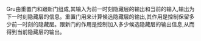 Gru由重置门和跟新门组成,其输入为前一时刻隐藏层的输出和当前的输入,输出为下一时刻隐藏层的信息。重置门用来计算候选隐藏层的输出,其作用是控制保留多少前一时刻的隐藏层。跟新门的作用是控制加入多少候选隐藏层的输出信息,从而得到当前隐藏层的输出。